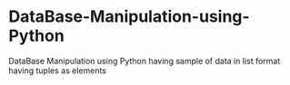 # DataBase-Manipulation-using-Python
DataBase Manipulation using Python having sample of data in list format having tuples as elements
